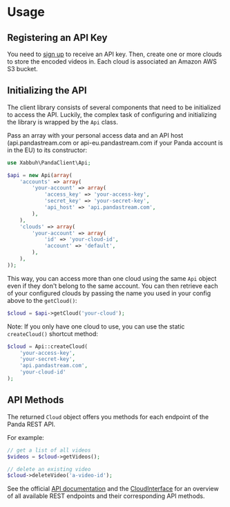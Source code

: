 Usage
=====

Registering an API Key
----------------------

You need to [sign up](http://www.pandastream.com/pricing-signup) to receive an
API key. Then, create one or more clouds to store the encoded videos in. Each
cloud is associated an Amazon AWS S3 bucket.

Initializing the API
--------------------

The client library consists of several components that need to be initialized
to access the API. Luckily, the complex task of configuring and initializing
the library is wrapped by the ``Api`` class.

Pass an array with your personal access data and an API host (api.pandastream.com
or api-eu.pandastream.com if your Panda account is in the EU) to its constructor:

```php
use Xabbuh\PandaClient\Api;

$api = new Api(array(
    'accounts' => array(
        'your-account' => array(
            'access_key' => 'your-access-key',
            'secret_key' => 'your-secret-key',
            'api_host' => 'api.pandastream.com',
        ),
    ),
    'clouds' => array(
        'your-account' => array(
            'id' => 'your-cloud-id',
            'account' => 'default',
        ),
    ),
));
```

This way, you can access more than one cloud using the same ``Api`` object
even if they don't belong to the same account. You can then retrieve each of
your configured clouds by passing the name you used in your config above to
the ``getCloud()``:

```php
$cloud = $api->getCloud('your-cloud');
```

Note: If you only have one cloud to use, you can use the static ``createCloud()``
shortcut method:

```php
$cloud = Api::createCloud(
    'your-access-key',
    'your-secret-key',
    'api.pandastream.com',
    'your-cloud-id'
);
```

API Methods
-----------

The returned ``Cloud`` object offers you methods for each endpoint of the Panda
REST API.

For example:

```php
// get a list of all videos
$videos = $cloud->getVideos();

// delete an existing video
$cloud->deleteVideo('a-video-id');
```

See the official [API documentation](http://www.pandastream.com/docs/api) and
the [CloudInterface](../src/Api/CloudInterface.php) for an overview of all
available REST endpoints and their corresponding API methods.